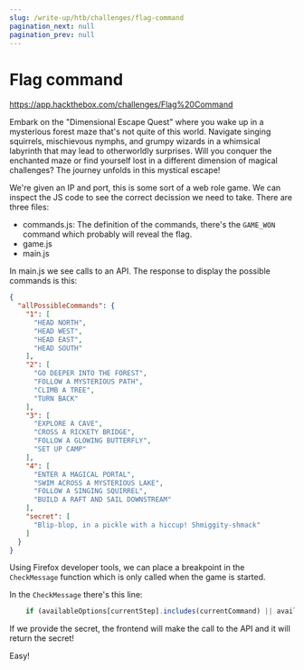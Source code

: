 ```yaml
---
slug: /write-up/htb/challenges/flag-command
pagination_next: null
pagination_prev: null
---
```


# Flag command

https://app.hackthebox.com/challenges/Flag%20Command

Embark on the "Dimensional Escape Quest" where you wake up in a mysterious forest maze that's not quite of this world. Navigate singing squirrels, mischievous nymphs, and grumpy wizards in a whimsical labyrinth that may lead to otherworldly surprises. Will you conquer the enchanted maze or find yourself lost in a different dimension of magical challenges? The journey unfolds in this mystical escape!

We're given an IP and port, this is some sort of a web role game. We can inspect the JS code to see the correct decission we need to take. There are three files:

- commands.js: The definition of the commands, there's the `GAME_WON` command which probably will reveal the flag.
- game.js
- main.js

In main.js we see calls to an API. The response to display the possible commands is this:
```json
{
  "allPossibleCommands": {
    "1": [
      "HEAD NORTH",
      "HEAD WEST",
      "HEAD EAST",
      "HEAD SOUTH"
    ],
    "2": [
      "GO DEEPER INTO THE FOREST",
      "FOLLOW A MYSTERIOUS PATH",
      "CLIMB A TREE",
      "TURN BACK"
    ],
    "3": [
      "EXPLORE A CAVE",
      "CROSS A RICKETY BRIDGE",
      "FOLLOW A GLOWING BUTTERFLY",
      "SET UP CAMP"
    ],
    "4": [
      "ENTER A MAGICAL PORTAL",
      "SWIM ACROSS A MYSTERIOUS LAKE",
      "FOLLOW A SINGING SQUIRREL",
      "BUILD A RAFT AND SAIL DOWNSTREAM"
    ],
    "secret": [
      "Blip-blop, in a pickle with a hiccup! Shmiggity-shmack"
    ]
  }
}
```

Using Firefox developer tools, we can place a breakpoint in the `CheckMessage` function which is only called when the game is started.

In the `CheckMessage` there's this line:

```javascript
    if (availableOptions[currentStep].includes(currentCommand) || availableOptions['secret'].includes(currentCommand)) {
```

If we provide the secret, the frontend will make the call to the API and it will return the secret!

Easy!